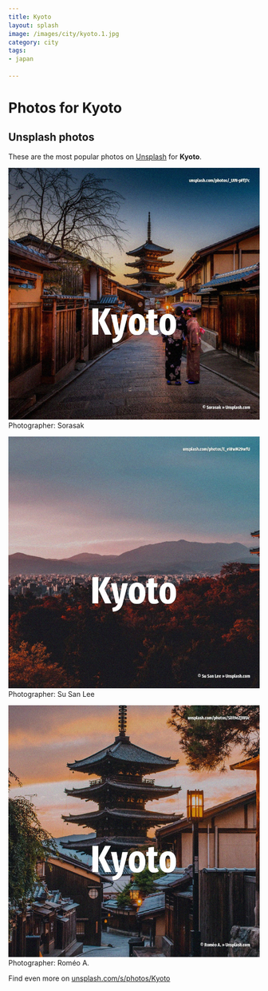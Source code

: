 ```yaml
---
title: Kyoto
layout: splash
image: /images/city/kyoto.1.jpg
category: city
tags:
- japan

---
```

# Photos for Kyoto
 
## Unsplash photos
These are the most popular photos on [Unsplash](https://unsplash.com) for **Kyoto**.
 
![Kyoto](/images/city/kyoto.1.jpg)
Photographer:  Sorasak
 
![Kyoto](/images/city/kyoto.2.jpg)
Photographer:  Su San Lee
 
![Kyoto](/images/city/kyoto.3.jpg)
Photographer:  Roméo A.
 
Find even more on [unsplash.com/s/photos/Kyoto](https://unsplash.com/s/photos/Kyoto)
 
